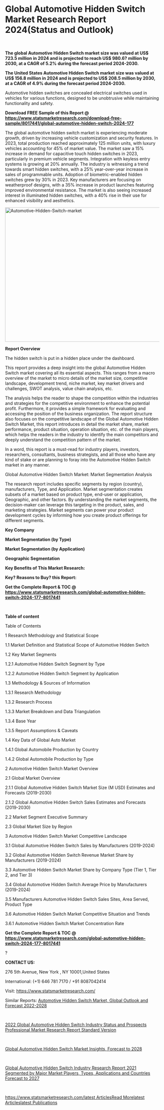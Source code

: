 <h1>Global Automotive Hidden Switch Market Research Report 2024(Status and Outlook)</h1><br/><p><strong>The global Automotive Hidden Switch market size was valued at US$ 723.5 million in 2024 and is projected to reach US$ 980.6? million by 2030, at a <strong>CAGR</strong> of 5.2% during the forecast period 2024-2030.</strong></p>
 
 
 
 <p><strong>The United States Automotive Hidden Switch market size was valued at US$ 156.8 million in 2024 and is projected to US$ 208.5 million by 2030, at a <strong>CAGR</strong> of 4.9% during the forecast period 2024-2030.</strong></p>
 
 
 
 <p>Automotive hidden switches are concealed electrical switches used in vehicles for various functions, designed to be unobtrusive while maintaining functionality and safety.</p>
 
 
 
 <p><strong>Download FREE Sample of this Report @ <a href="https://www.statsmarketresearch.com/download-free-sample/8017441/global-automotive-hidden-switch-2024-177">https://www.statsmarketresearch.com/download-free-sample/8017441/global-automotive-hidden-switch-2024-177</a></strong></p>
 
 
 
 <p>The global automotive hidden switch market is experiencing moderate growth, driven by increasing vehicle customization and security features. In 2023, total production reached approximately 125 million units, with luxury vehicles accounting for 45% of market value. The market saw a 15% increase in demand for capacitive touch hidden switches in 2023, particularly in premium vehicle segments. Integration with keyless entry systems is growing at 20% annually. The industry is witnessing a trend towards smart hidden switches, with a 25% year-over-year increase in sales of programmable units. Adoption of biometric-enabled hidden switches grew by 30% in 2023. Key manufacturers are focusing on weatherproof designs, with a 35% increase in product launches featuring improved environmental resistance. The market is also seeing increased interest in illuminated hidden switches, with a 40% rise in their use for enhanced visibility and aesthetics.</p>
 
 
 
 <p><img alt="Automotive-Hidden-Switch-market" src="https://www.grandresearchstore.com/assets/report-images/Automotive_Hidden_Switch_market.png%20" style="width: 730px; height: 438px;" /></p>
 
 
 
 <p><strong>Report Overview</strong></p>
 
 
 
 <p>The hidden switch is put in a hidden place under the dashboard.</p>
 
 
 
 <p>This report provides a deep insight into the global Automotive Hidden Switch market covering all its essential aspects. This ranges from a macro overview of the market to micro details of the market size, competitive landscape, development trend, niche market, key market drivers and challenges, SWOT analysis, value chain analysis, etc.</p>
 
 
 
 <p>The analysis helps the reader to shape the competition within the industries and strategies for the competitive environment to enhance the potential profit. Furthermore, it provides a simple framework for evaluating and accessing the position of the business organization. The report structure also focuses on the competitive landscape of the Global Automotive Hidden Switch Market, this report introduces in detail the market share, market performance, product situation, operation situation, etc. of the main players, which helps the readers in the industry to identify the main competitors and deeply understand the competition pattern of the market.</p>
 
 
 
 <p>In a word, this report is a must-read for industry players, investors, researchers, consultants, business strategists, and all those who have any kind of stake or are planning to foray into the Automotive Hidden Switch market in any manner.</p>
 
 
 
 <p>Global Automotive Hidden Switch Market: Market Segmentation Analysis</p>
 
 
 
 <p>The research report includes specific segments by region (country), manufacturers, Type, and Application. Market segmentation creates subsets of a market based on product type, end-user or application, Geographic, and other factors. By understanding the market segments, the decision-maker can leverage this targeting in the product, sales, and marketing strategies. Market segments can power your product development cycles by informing how you create product offerings for different segments.</p>
 
 
 
 <p><strong>Key Company</strong></p>
 
 
 
 <p><strong>Market Segmentation (by Type)</strong></p>
 
 
 
 <p><strong>Market Segmentation (<strong>by Application</strong>)</strong></p>
 
 
 
 <p><strong>Geographic Segmentation</strong></p>
 
 
 
 <p><strong>Key Benefits of This Market Research:</strong></p>
 
 
 
 <p><strong>Key? <strong>Reasons to Buy</strong>? this Report:</strong></p>
 
 
 
 <div><b>Get the Complete Report & TOC @ <a href="https://www.statsmarketresearch.com/global-automotive-hidden-switch-2024-177-8017441">https://www.statsmarketresearch.com/global-automotive-hidden-switch-2024-177-8017441</a></b></div>
 
 
 
 <p><br />
 
 <b>Table of content</b></p>
 
 
 
 <p>Table of Contents<br />
 
 1 Research Methodology and Statistical Scope<br />
 
 1.1 Market Definition and Statistical Scope of Automotive Hidden Switch<br />
 
 1.2 Key Market Segments<br />
 
 1.2.1 Automotive Hidden Switch Segment by Type<br />
 
 1.2.2 Automotive Hidden Switch Segment by Application<br />
 
 1.3 Methodology & Sources of Information<br />
 
 1.3.1 Research Methodology<br />
 
 1.3.2 Research Process<br />
 
 1.3.3 Market Breakdown and Data Triangulation<br />
 
 1.3.4 Base Year<br />
 
 1.3.5 Report Assumptions & Caveats<br />
 
 1.4 Key Data of Global Auto Market<br />
 
 1.4.1 Global Automobile Production by Country<br />
 
 1.4.2 Global Automobile Production by Type<br />
 
 2 Automotive Hidden Switch Market Overview<br />
 
 2.1 Global Market Overview<br />
 
 2.1.1 Global Automotive Hidden Switch Market Size (M USD) Estimates and Forecasts (2019-2030)<br />
 
 2.1.2 Global Automotive Hidden Switch Sales Estimates and Forecasts (2019-2030)<br />
 
 2.2 Market Segment Executive Summary<br />
 
 2.3 Global Market Size by Region<br />
 
 3 Automotive Hidden Switch Market Competitive Landscape<br />
 
 3.1 Global Automotive Hidden Switch Sales by Manufacturers (2019-2024)<br />
 
 3.2 Global Automotive Hidden Switch Revenue Market Share by Manufacturers (2019-2024)<br />
 
 3.3 Automotive Hidden Switch Market Share by Company Type (Tier 1, Tier 2, and Tier 3)<br />
 
 3.4 Global Automotive Hidden Switch Average Price by Manufacturers (2019-2024)<br />
 
 3.5 Manufacturers Automotive Hidden Switch Sales Sites, Area Served, Product Type<br />
 
 3.6 Automotive Hidden Switch Market Competitive Situation and Trends<br />
 
 3.6.1 Automotive Hidden Switch Market Concentration Rate</p>
 
 
 
 <div><b>Get the Complete Report & TOC @ <a href="https://www.statsmarketresearch.com/global-automotive-hidden-switch-2024-177-8017441">https://www.statsmarketresearch.com/global-automotive-hidden-switch-2024-177-8017441</a></b></div>
 
 
 
 <p>? </p>
 
 
 
 <p><b>CONTACT US:</b><br />
 
 276 5th Avenue, New York , NY 10001,United States<br />
 
 International: (+1) 646 781 7170 / +91 8087042414<br />
 
 Visit: <a href="https://www.statsmarketresearch.com/">https://www.statsmarketresearch.com/</a><br />
 
 Similar Reports: <a href="https://www.statsmarketresearch.com/global-automotive-hidden-switch-2024-177-8017441">Automotive Hidden Switch Market, Global Outlook and Forecast 2022-2028</a><br />
 
 <br />
 
 <a href="https://www.statsmarketresearch.com/global-automotive-hidden-switch-2024-177-8017441">2022 Global Automotive Hidden Switch Industry Status and Prospects Professional Market Research Report Standard Version</a><br />
 
 <br />
 
 <a href="https://www.statsmarketresearch.com/global-automotive-hidden-switch-2024-177-8017441">Global Automotive Hidden Switch Market Insights, Forecast to 2028</a><br />
 
 <br />
 
 <a href="https://www.statsmarketresearch.com/global-automotive-hidden-switch-2024-177-8017441">Global Automotive Hidden Switch Industry Research Report 2021 Segmented by Major Market Players, Types, Applications and Countries Forecast to 2027</a><br />
 
 <br />
 
 <a href="https://gyeongbokgung.com">https://www.statsmarketresearch.com/</a><a href="https://hallyeomaritime.com">latest Articles</a><a href="https://jingwansa.com">Read More</a><a href="https://nguoiviet.jp/">latest Articles</a><a href="https://www.intelmarketresearch.com/">latest Publications</a></p>